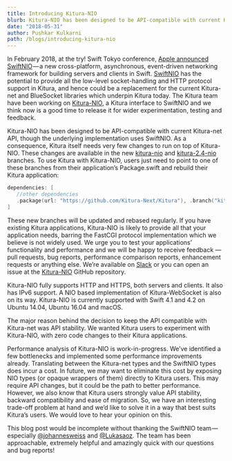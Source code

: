 ```yaml
---
title: Introducing Kitura-NIO
blurb: Kitura-NIO has been designed to be API-compatible with current Kitura-net API, though the underlying implementation uses SwiftNIO
date: "2018-05-31"
author: Pushkar Kulkarni
path: /blogs/introducing-kitura-nio
---
```


In February 2018, at the try! Swift Tokyo conference, [Apple announced SwiftNIO](https://www.youtube.com/watch?v=QJ3WG9kRLMo) — a new cross-platform, asynchronous, event-driven networking framework for building servers and clients in Swift. [SwiftNIO](https://github.com/apple/swift-nio) has the potential to provide all the low-level socket-handling and HTTP protocol support in Kitura, and hence could be a replacement for the current Kitura-net and BlueSocket libraries which underpin Kitura today. The Kitura team have been working on [Kitura-NIO](https://github.com/Kitura-Next/Kitura-NIO), a Kitura interface to SwiftNIO and we think now is a good time to release it for wider experimentation, testing and feedback.

Kitura-NIO has been designed to be API-compatible with current Kitura-net API, though the underlying implementation uses SwiftNIO. As a consequence, Kitura itself needs very few changes to run on top of Kitura-NIO. These changes are available in the new [kitura-nio](https://github.com/Kitura-Next/Kitura/tree/kitura-nio) and [kitura-2.4-nio](https://github.com/Kitura-Next/Kitura/tree/kitura-2.4-nio) branches. To use Kitura with Kitura-NIO, users just need to point to one of these branches from their application’s Package.swift and rebuild their Kitura application:

```swift
dependencies: [
   //other dependencies
   .package(url: "https://github.com/Kitura-Next/Kitura"), .branch("kitura-nio")),
]
```

These new branches will be updated and rebased regularly. If you have existing Kitura applications, Kitura-NIO is likely to provide all that your application needs, barring the FastCGI protocol implementation which we believe is not widely used. We urge you to test your applications’ functionality and performance and we will be happy to receive feedback — pull requests, bug reports, performance comparison reports, enhancement requests or anything else. We’re available on [Slack](http://swift-at-ibm-slack.mybluemix.net/?cm_sp=dw-bluemix-_-swift-_-devcenter&_ga=2.151948217.186671014.1570626561-1743126121.1570022962) or you can open an issue at the [Kitura-NIO](https://github.com/Kitura-Next/Kitura-NIO) GitHub repository.

Kitura-NIO fully supports HTTP and HTTPS, both servers and clients. It also has IPv6 support. A NIO based implementation of Kitura-WebSocket is also on its way. Kitura-NIO is currently supported with Swift 4.1 and 4.2 on Ubuntu 14.04, Ubuntu 16.04 and macOS.

The major reason behind the decision to keep the API compatible with Kitura-net was API stability. We wanted Kitura users to experiment with Kitura-NIO, with zero code changes to their Kitura applications.

Performance analysis of Kitura-NIO is work-in-progress. We’ve identified a few bottlenecks and implemented some performance improvements already. Translating between the Kitura-net types and the SwiftNIO types does incur a cost. In future, we may want to eliminate this cost by exposing NIO types (or opaque wrappers of them) directly to Kitura users. This may require API changes, but it could be the path to better performance. However, we also know that Kitura users strongly value API stability, backward compatibility and ease of migration. So, we have an interesting trade-off problem at hand and we’d like to solve it in a way that best suits Kitura’s users. We would love to hear your opinion on this.

This blog post would be incomplete without thanking the SwiftNIO team — especially [@johannesweiss](https://twitter.com/johannesweiss) and [@Lukasaoz](https://twitter.com/Lukasaoz). The team has been approachable, extremely helpful and amazingly quick with our questions and bug reports!
